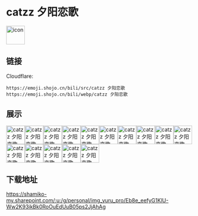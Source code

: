 # catzz 夕阳恋歌
<img src="https://emoji.shojo.cn/bili/src/catzz 夕阳恋歌/icon.png" width="50" height="50" alt="icon">

## 链接
Cloudflare:
```
https://emoji.shojo.cn/bili/src/catzz 夕阳恋歌
https://emoji.shojo.cn/bili/webp/catzz 夕阳恋歌
```
## 展示
<img src="https://emoji.shojo.cn/bili/src/catzz 夕阳恋歌/catzz 夕阳恋歌-晕.png" width="50" height="50" alt="catzz 夕阳恋歌-晕"><img src="https://emoji.shojo.cn/bili/src/catzz 夕阳恋歌/catzz 夕阳恋歌-加油.png" width="50" height="50" alt="catzz 夕阳恋歌-加油"><img src="https://emoji.shojo.cn/bili/src/catzz 夕阳恋歌/catzz 夕阳恋歌-尬住.png" width="50" height="50" alt="catzz 夕阳恋歌-尬住"><img src="https://emoji.shojo.cn/bili/src/catzz 夕阳恋歌/catzz 夕阳恋歌-大佬.png" width="50" height="50" alt="catzz 夕阳恋歌-大佬"><img src="https://emoji.shojo.cn/bili/src/catzz 夕阳恋歌/catzz 夕阳恋歌-吃瓜.png" width="50" height="50" alt="catzz 夕阳恋歌-吃瓜"><img src="https://emoji.shojo.cn/bili/src/catzz 夕阳恋歌/catzz 夕阳恋歌-累趴.png" width="50" height="50" alt="catzz 夕阳恋歌-累趴"><img src="https://emoji.shojo.cn/bili/src/catzz 夕阳恋歌/catzz 夕阳恋歌-画大饼.png" width="50" height="50" alt="catzz 夕阳恋歌-画大饼"><img src="https://emoji.shojo.cn/bili/src/catzz 夕阳恋歌/catzz 夕阳恋歌-含泪吃饼.png" width="50" height="50" alt="catzz 夕阳恋歌-含泪吃饼"><img src="https://emoji.shojo.cn/bili/src/catzz 夕阳恋歌/catzz 夕阳恋歌-我讲两句.png" width="50" height="50" alt="catzz 夕阳恋歌-我讲两句"><img src="https://emoji.shojo.cn/bili/src/catzz 夕阳恋歌/catzz 夕阳恋歌-闪现.png" width="50" height="50" alt="catzz 夕阳恋歌-闪现"><img src="https://emoji.shojo.cn/bili/src/catzz 夕阳恋歌/catzz 夕阳恋歌-睡懵.png" width="50" height="50" alt="catzz 夕阳恋歌-睡懵"><img src="https://emoji.shojo.cn/bili/src/catzz 夕阳恋歌/catzz 夕阳恋歌-讲两句.png" width="50" height="50" alt="catzz 夕阳恋歌-讲两句"><img src="https://emoji.shojo.cn/bili/src/catzz 夕阳恋歌/catzz 夕阳恋歌-疑惑.png" width="50" height="50" alt="catzz 夕阳恋歌-疑惑"><img src="https://emoji.shojo.cn/bili/src/catzz 夕阳恋歌/catzz 夕阳恋歌-鸽了.png" width="50" height="50" alt="catzz 夕阳恋歌-鸽了"><img src="https://emoji.shojo.cn/bili/src/catzz 夕阳恋歌/catzz 夕阳恋歌-欢呼.png" width="50" height="50" alt="catzz 夕阳恋歌-欢呼">

## 下载地址

https://shamiko-my.sharepoint.com/:u:/g/personal/img_yuru_pro/Eb8e_eefyG1KlU-Ww2K93ikBk0RoOuEdUuB05ps2JjAhAg
